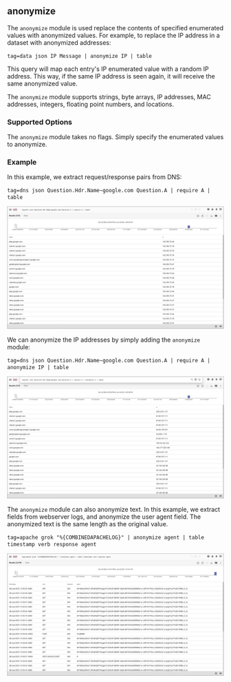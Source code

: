 ## anonymize

The `anonymize` module is used replace the contents of specified enumerated values with anonymized values. For example, to replace the IP address in a dataset with anonymized addresses:

```
tag=data json IP Message | anonymize IP | table
```

This query will map each entry's IP enumerated value with a random IP address. This way, if the same IP address is seen again, it will receive the same anonymized value. 

The `anonymize` module supports strings, byte arrays, IP addresses, MAC addresses, integers, floating point numbers, and locations. 

### Supported Options

The `anonymize` module takes no flags. Simply specify the enumerated values to anonymize. 

### Example

In this example, we extract request/response pairs from DNS:

```
tag=dns json Question.Hdr.Name~google.com Question.A | require A | table
```

![Example 1](example1.png)

We can anonymize the IP addresses by simply adding the `anonymize` module:

```
tag=dns json Question.Hdr.Name~google.com Question.A | require A | anonymize IP | table
```

![Example 2](example2.png)

The `anonymize` module can also anonymize text. In this example, we extract fields from webserver logs, and anonymize the user agent field. The anonymized text is the same length as the original value. 

```
tag=apache grok "%{COMBINEDAPACHELOG}" | anonymize agent | table timestamp verb response agent
```

![Example 3](example3.png)
